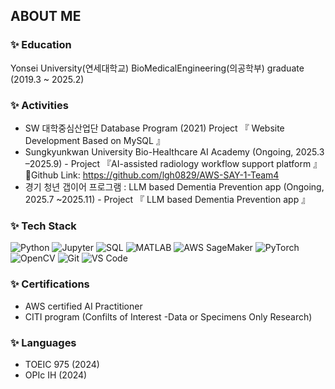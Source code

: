 ## ABOUT ME


### ✨ Education
Yonsei University(연세대학교) BioMedicalEngineering(의공학부) graduate (2019.3 ~ 2025.2)



### ✨ Activities
 - SW 대학중심산업단 Database Program (2021) Project 『 Website Development Based on MySQL 』 
 - Sungkyunkwan University Bio-Healthcare AI Academy (Ongoing, 2025.3 –2025.9) - Project 『AI-assisted radiology workflow support platform 』
   🔗Github Link: https://github.com/lgh0829/AWS-SAY-1-Team4
 - 경기 청년 갭이어 프로그램 : LLM based Dementia Prevention app (Ongoing, 2025.7 ~2025.11) - Project 『 LLM based Dementia Prevention app 』

### ✨ Tech Stack
![Python](https://img.shields.io/badge/Python-3776AB?logo=python&logoColor=white)
![Jupyter](https://img.shields.io/badge/Jupyter-F37626?logo=jupyter&logoColor=white)
![SQL](https://img.shields.io/badge/SQL-4479A1?logo=mysql&logoColor=white)
![MATLAB](https://img.shields.io/badge/MATLAB-FF9900?logo=mathworks&logoColor=white)
![AWS SageMaker](https://img.shields.io/badge/AWS%20SageMaker-FF9900?logo=amazonaws&logoColor=white)
![PyTorch](https://img.shields.io/badge/PyTorch-EE4C2C?logo=pytorch&logoColor=white)
![OpenCV](https://img.shields.io/badge/OpenCV-5C3EE8?logo=opencv&logoColor=white)
![Git](https://img.shields.io/badge/Git-F05032?logo=git&logoColor=white)
![VS Code](https://img.shields.io/badge/VSCode-007ACC?logo=visualstudiocode&logoColor=white)

  
### ✨ Certifications
- AWS certified AI Practitioner
- CITI program (Confilts of Interest -Data or Specimens Only Research)



### ✨ Languages
- TOEIC 975 (2024)
- OPIc IH (2024)
